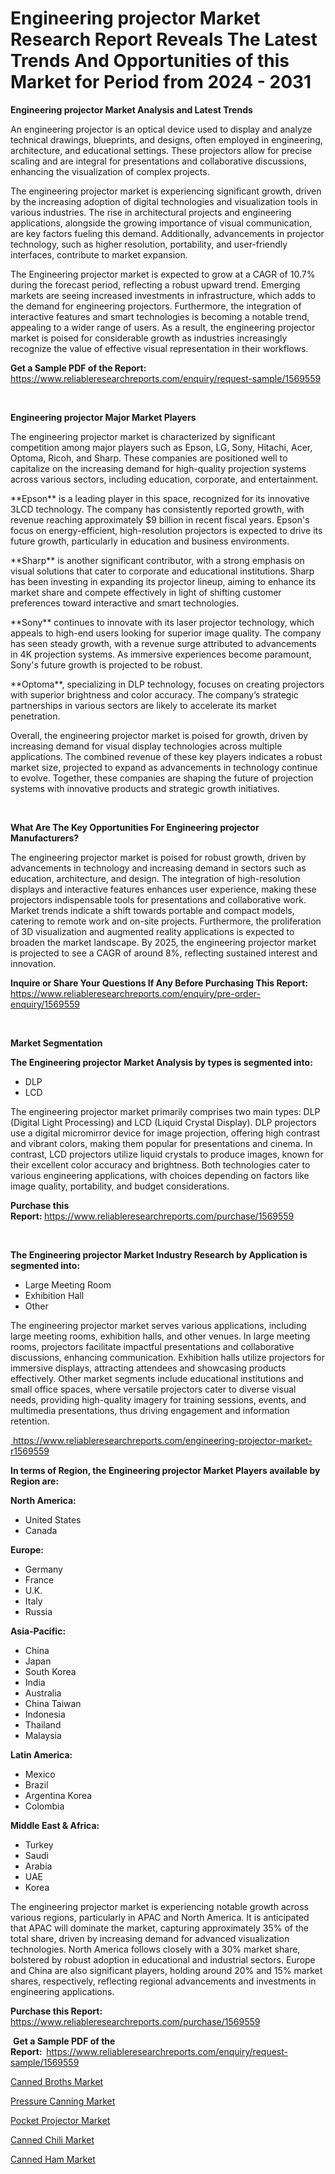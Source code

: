 <p><h1>Engineering projector Market Research Report Reveals The Latest Trends And Opportunities of this Market for Period from 2024 - 2031</h1></p><p><strong>Engineering projector Market Analysis and Latest Trends</strong></p>
<p><p>An engineering projector is an optical device used to display and analyze technical drawings, blueprints, and designs, often employed in engineering, architecture, and educational settings. These projectors allow for precise scaling and are integral for presentations and collaborative discussions, enhancing the visualization of complex projects.</p><p>The engineering projector market is experiencing significant growth, driven by the increasing adoption of digital technologies and visualization tools in various industries. The rise in architectural projects and engineering applications, alongside the growing importance of visual communication, are key factors fueling this demand. Additionally, advancements in projector technology, such as higher resolution, portability, and user-friendly interfaces, contribute to market expansion.</p><p>The Engineering projector market is expected to grow at a CAGR of 10.7% during the forecast period, reflecting a robust upward trend. Emerging markets are seeing increased investments in infrastructure, which adds to the demand for engineering projectors. Furthermore, the integration of interactive features and smart technologies is becoming a notable trend, appealing to a wider range of users. As a result, the engineering projector market is poised for considerable growth as industries increasingly recognize the value of effective visual representation in their workflows.</p></p>
<p><strong>Get a Sample PDF of the Report:&nbsp;</strong> <a href="https://www.reliableresearchreports.com/enquiry/request-sample/1569559?utm_campaign=121&utm_medium=2&utm_source=Github&utm_content=ia&utm_term=29122024&utm_id=engineering-projector">https://www.reliableresearchreports.com/enquiry/request-sample/1569559</a></p>
<p>&nbsp;</p>
<p><strong>Engineering projector Major Market Players</strong></p>
<p><p>The engineering projector market is characterized by significant competition among major players such as Epson, LG, Sony, Hitachi, Acer, Optoma, Ricoh, and Sharp. These companies are positioned well to capitalize on the increasing demand for high-quality projection systems across various sectors, including education, corporate, and entertainment.</p><p>**Epson** is a leading player in this space, recognized for its innovative 3LCD technology. The company has consistently reported growth, with revenue reaching approximately $9 billion in recent fiscal years. Epson's focus on energy-efficient, high-resolution projectors is expected to drive its future growth, particularly in education and business environments.</p><p>**Sharp** is another significant contributor, with a strong emphasis on visual solutions that cater to corporate and educational institutions. Sharp has been investing in expanding its projector lineup, aiming to enhance its market share and compete effectively in light of shifting customer preferences toward interactive and smart technologies.</p><p>**Sony** continues to innovate with its laser projector technology, which appeals to high-end users looking for superior image quality. The company has seen steady growth, with a revenue surge attributed to advancements in 4K projection systems. As immersive experiences become paramount, Sony's future growth is projected to be robust.</p><p>**Optoma**, specializing in DLP technology, focuses on creating projectors with superior brightness and color accuracy. The company’s strategic partnerships in various sectors are likely to accelerate its market penetration.</p><p>Overall, the engineering projector market is poised for growth, driven by increasing demand for visual display technologies across multiple applications. The combined revenue of these key players indicates a robust market size, projected to expand as advancements in technology continue to evolve. Together, these companies are shaping the future of projection systems with innovative products and strategic growth initiatives.</p></p>
<p>&nbsp;</p>
<p><strong>What Are The Key Opportunities For Engineering projector Manufacturers?</strong></p>
<p><p>The engineering projector market is poised for robust growth, driven by advancements in technology and increasing demand in sectors such as education, architecture, and design. The integration of high-resolution displays and interactive features enhances user experience, making these projectors indispensable tools for presentations and collaborative work. Market trends indicate a shift towards portable and compact models, catering to remote work and on-site projects. Furthermore, the proliferation of 3D visualization and augmented reality applications is expected to broaden the market landscape. By 2025, the engineering projector market is projected to see a CAGR of around 8%, reflecting sustained interest and innovation.</p></p>
<p><strong>Inquire or Share Your Questions If Any Before Purchasing This Report:</strong> <a href="https://www.reliableresearchreports.com/enquiry/pre-order-enquiry/1569559?utm_campaign=121&utm_medium=2&utm_source=Github&utm_content=ia&utm_term=29122024&utm_id=engineering-projector">https://www.reliableresearchreports.com/enquiry/pre-order-enquiry/1569559</a></p>
<p>&nbsp;</p>
<p><strong>Market Segmentation</strong></p>
<p><strong>The Engineering projector Market Analysis by types is segmented into:</strong></p>
<p><ul><li>DLP</li><li>LCD</li></ul></p>
<p><p>The engineering projector market primarily comprises two main types: DLP (Digital Light Processing) and LCD (Liquid Crystal Display). DLP projectors use a digital micromirror device for image projection, offering high contrast and vibrant colors, making them popular for presentations and cinema. In contrast, LCD projectors utilize liquid crystals to produce images, known for their excellent color accuracy and brightness. Both technologies cater to various engineering applications, with choices depending on factors like image quality, portability, and budget considerations.</p></p>
<p><strong>Purchase this Report:&nbsp;</strong><a href="https://www.reliableresearchreports.com/purchase/1569559?utm_campaign=121&utm_medium=2&utm_source=Github&utm_content=ia&utm_term=29122024&utm_id=engineering-projector">https://www.reliableresearchreports.com/purchase/1569559</a></p>
<p>&nbsp;</p>
<p><strong>The Engineering projector Market Industry Research by Application is segmented into:</strong></p>
<p><ul><li>Large Meeting Room</li><li>Exhibition Hall</li><li>Other</li></ul></p>
<p><p>The engineering projector market serves various applications, including large meeting rooms, exhibition halls, and other venues. In large meeting rooms, projectors facilitate impactful presentations and collaborative discussions, enhancing communication. Exhibition halls utilize projectors for immersive displays, attracting attendees and showcasing products effectively. Other market segments include educational institutions and small office spaces, where versatile projectors cater to diverse visual needs, providing high-quality imagery for training sessions, events, and multimedia presentations, thus driving engagement and information retention.</p></p>
<p><a href="https://www.reliableresearchreports.com/engineering-projector-market-r1569559?utm_campaign=121&utm_medium=2&utm_source=Github&utm_content=ia&utm_term=29122024&utm_id=engineering-projector">&nbsp;https://www.reliableresearchreports.com/engineering-projector-market-r1569559</a></p>
<p><strong>In terms of Region, the Engineering projector Market Players available by Region are:</strong></p>
<p>
    <p> <strong> North America: </strong>
        <ul>
            <li>United States</li>
            <li>Canada</li>
        </ul>
        </p> 
    <p> <strong> Europe: </strong>
        <ul>
            <li>Germany</li>
            <li>France</li>
            <li>U.K.</li>
            <li>Italy</li>
            <li>Russia</li>
        </ul>
        </p> 
    <p> <strong> Asia-Pacific: </strong>
        <ul>
            <li>China</li>
            <li>Japan</li>
            <li>South Korea</li>
            <li>India</li>
            <li>Australia</li>
            <li>China Taiwan</li>
            <li>Indonesia</li>
            <li>Thailand</li>
            <li>Malaysia</li>
        </ul>
        </p> 
    <p> <strong> Latin America: </strong>
        <ul>
            <li>Mexico</li>
            <li>Brazil</li>
            <li>Argentina Korea</li>
            <li>Colombia</li>
        </ul>
        </p> 
    <p> <strong> Middle East & Africa: </strong>
        <ul>
            <li>Turkey</li>
            <li>Saudi</li>
            <li>Arabia</li>
            <li>UAE</li>
            <li>Korea</li>
        </ul>
    </p>
    </p>
<p><p>The engineering projector market is experiencing notable growth across various regions, particularly in APAC and North America. It is anticipated that APAC will dominate the market, capturing approximately 35% of the total share, driven by increasing demand for advanced visualization technologies. North America follows closely with a 30% market share, bolstered by robust adoption in educational and industrial sectors. Europe and China are also significant players, holding around 20% and 15% market shares, respectively, reflecting regional advancements and investments in engineering applications.</p></p>
<p><strong>Purchase this Report: </strong><a href="https://www.reliableresearchreports.com/purchase/1569559?utm_campaign=121&utm_medium=2&utm_source=Github&utm_content=ia&utm_term=29122024&utm_id=engineering-projector">https://www.reliableresearchreports.com/purchase/1569559</a></p>
<p>&nbsp;<strong>Get a Sample PDF of the Report:&nbsp;&nbsp;</strong><a href="https://www.reliableresearchreports.com/enquiry/request-sample/1569559?utm_campaign=121&utm_medium=2&utm_source=Github&utm_content=ia&utm_term=29122024&utm_id=engineering-projector">https://www.reliableresearchreports.com/enquiry/request-sample/1569559</a></p>
<p><strong></strong></p>
<p><p><a href="https://github.com/kbollin866/Market-Research-Report-List-1/blob/main/canned-broths-market.md?utm_campaign=121&utm_medium=2&utm_source=Github&utm_content=ia&utm_term=29122024&utm_id=engineering-projector">Canned Broths Market</a></p><p><a href="https://github.com/sholympia197070/Market-Research-Report-List-1/blob/main/pressure-canning-market.md?utm_campaign=121&utm_medium=2&utm_source=Github&utm_content=ia&utm_term=29122024&utm_id=engineering-projector">Pressure Canning Market</a></p><p><a href="https://github.com/janraimondo83/Market-Research-Report-List-1/blob/main/pocket-projector-market.md?utm_campaign=121&utm_medium=2&utm_source=Github&utm_content=ia&utm_term=29122024&utm_id=engineering-projector">Pocket Projector Market</a></p><p><a href="https://github.com/mauripalmi/Market-Research-Report-List-5/blob/main/canned-chili-market.md?utm_campaign=121&utm_medium=2&utm_source=Github&utm_content=ia&utm_term=29122024&utm_id=engineering-projector">Canned Chili Market</a></p><p><a href="https://github.com/sca704osol/Market-Research-Report-List-1/blob/main/canned-ham-market.md?utm_campaign=121&utm_medium=2&utm_source=Github&utm_content=ia&utm_term=29122024&utm_id=engineering-projector">Canned Ham Market</a></p></p>